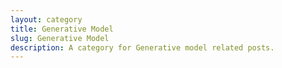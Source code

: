 ```yaml
---
layout: category
title: Generative Model
slug: Generative Model
description: A category for Generative model related posts.
---
```

